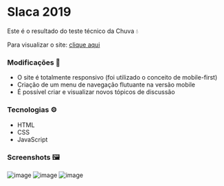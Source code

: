 # Slaca 2019

Este é o resultado do teste técnico da Chuva 💧

Para visualizar o site: <a href="https://henriquecontini.github.io/Slaca2019/">clique aqui</a>

### Modificações 🔧
- O site é totalmente responsivo (foi utilizado o conceito de mobile-first)
- Criação de um menu de navegação flutuante na versão mobile
- É possível criar e visualizar novos tópicos de discussão

### Tecnologias ⚙️
- HTML
- CSS
- JavaScript

### Screenshots 🖼️
![image](https://user-images.githubusercontent.com/81761545/167677140-7bdbda78-31f8-4836-8d22-4bffd0f3170b.png)
![image](https://user-images.githubusercontent.com/81761545/167677238-64ab2efb-3a6e-4aed-8b20-f2b99db6e548.png)
![image](https://user-images.githubusercontent.com/81761545/167677991-af4bab6f-c0f7-4f2b-9321-afdbc0771b77.png)
